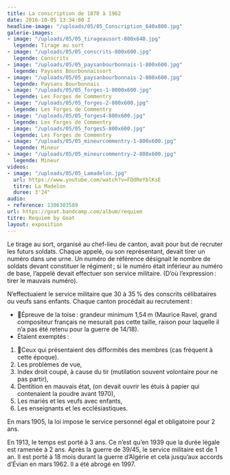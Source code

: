 ```yaml
---
title: La conscription de 1870 à 1962
date: 2016-10-05 13:34:00 Z
headline-image: "/uploads/05/05_Conscription_640x800.jpg"
galerie-images:
- image: "/uploads/05/05_tirageausort-800x640.jpg"
  legende: Tirage au sort
- image: "/uploads/05/05_conscrits-800x600.jpg"
  legende: Conscrits
- image: "/uploads/05/05_paysanbourbonnais-1-800x600.jpg"
  legende: Paysans Bourbonnaissort
- image: "/uploads/05/05_paysanbourbonnais-2-800x600.jpg"
  legende: Paysans Bourbonnais
- image: "/uploads/05/05_forges-1-8000x600.jpg"
  legende: Les Forges de Commentry
- image: "/uploads/05/05_forges-2-800x600.jpg"
  legende: Les Forges de Commentry
- image: "/uploads/05/05_forges4-800x600.jpg"
  legende: Les Forges de Commentry
- image: "/uploads/05/05_forges5-800x600.jpg"
  legende: Les Forges de Commentry
- image: "/uploads/05/05_mineurcommentry-1-800x600.jpg"
  legende: Mineur
- image: "/uploads/05/05_mineurcommentry-2-800x600.jpg"
  legende: Mineur
videos:
- image: "/uploads/05/05_Lamadelon.jpg"
  url: https://www.youtube.com/watch?v=FDdReYblKsE
  titre: La Madelon
  duree: 3'24"
audio:
- reference: 1306303589
url: https://goat.bandcamp.com/album/requiem
titre: Requiem by Goat
layout: exposition
---
```


Le tirage au sort, organisé au chef-lieu de canton, avait pour but de recruter les futurs soldats. Chaque appelé, ou son représentant, devait tirer un numéro dans une urne. Un numéro de référence désignait le nombre de soldats devant constituer le régiment ; si le numéro était inférieur au numéro de base, l’appelé devait effectuer son service militaire. (D’où l’expression : tirer le mauvais numéro).

N’effectuaient le service militaire que 30 à 35 % des conscrits célibataires ou veufs sans enfants. Chaque canton procédait au recrutement :
* Épreuve de la toise : grandeur minimum 1,54 m (Maurice Ravel, grand compositeur français ne mesurait pas cette taille, raison pour laquelle il n’a pas été retenu pour la guerre de 14/18).
* Étaient exemptés :
1. Ceux qui présentaient des difformités des membres (cas fréquent à cette époque).
2. Les problèmes de vue,
3. Index droit coupé, à cause du tir (mutilation souvent volontaire pour ne pas partir),
4. Dentition en mauvais état, (on devait ouvrir les étuis à papier qui contenaient la poudre avant 1970),
5. Les mariés et les veufs avec enfants,
6. Les enseignants et les ecclésiastiques.

En mars 1905, la loi impose le service personnel égal et obligatoire pour 2 ans.

En 1913, le temps est porté à 3 ans. Ce n’est qu’en 1939 que la durée légale est ramenée à 2 ans. Après la guerre de 39/45, le service militaire est de 1 an. Il est porté à 18 mois durant la guerre d’Algérie et cela jusqu’aux accords d’Évian en mars 1962. Il a été abrogé en 1997.
